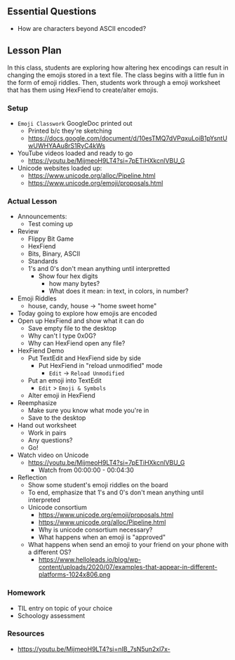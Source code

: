 ## Essential Questions

- How are characters beyond ASCII encoded?

## Lesson Plan

In this class, students are exploring how altering hex encodings can result
in changing the emojis stored in a text file. The class begins with a little
fun in the form of emoji riddles. Then, students work through a emoji worksheet
that has them using HexFiend to create/alter emojis.

### Setup

- `Emoji Classwork` GoogleDoc printed out
    - Printed b/c they're sketching
    - https://docs.google.com/document/d/10esTMQ7dVPqxuLoiB1pYsntUwUWHYAAu8rS1RyC4kWs
- YouTube videos loaded and ready to go
    - https://youtu.be/MijmeoH9LT4?si=7pETiHXkcnlVBU_G
- Unicode websites loaded up:
    - https://www.unicode.org/alloc/Pipeline.html
    - https://www.unicode.org/emoji/proposals.html 

### Actual Lesson

- Announcements:
    - Test coming up
- Review
    - Flippy Bit Game
    - HexFiend
    - Bits, Binary, ASCII
    - Standards
    - 1's and 0's don't mean anything until interpretted
        - Show four hex digits
            - how many bytes?
            - What does it mean: in text, in colors, in number?
- Emoji Riddles
    - house, candy, house -> "home sweet home"
- Today going to explore how emojis are encoded
- Open up HexFiend and show what it can do
    - Save empty file to the desktop
    - Why can't I type 0x0G?
    - Why can HexFiend open any file?
- HexFiend Demo
    - Put TextEdit and HexFiend side by side
        - Put HexFiend in "reload unmodified" mode
            - `Edit` -> `Reload Unmodified`
    - Put an emoji into TextEdit
        - `Edit` > `Emoji & Symbols`
    - Alter emoji in HexFiend
- Reemphasize
    - Make sure you know what mode you're in
    - Save to the desktop
- Hand out worksheet
    - Work in pairs
    - Any questions?
    - Go!
- Watch video on Unicode
    - https://youtu.be/MijmeoH9LT4?si=7pETiHXkcnlVBU_G
        - Watch from 00:00:00 - 00:04:30
- Reflection
    - Show some student's emoji riddles on the board
    - To end, emphasize that 1's and 0's don't mean anything until interpreted
    - Unicode consortium
        - https://www.unicode.org/emoji/proposals.html
        - https://www.unicode.org/alloc/Pipeline.html
        - Why is unicode consortium necessary?
        - What happens when an emoji is "approved"
    - What happens when send an emoji to your friend on your phone with a different OS?
        - https://www.helloleads.io/blog/wp-content/uploads/2020/07/examples-that-appear-in-different-platforms-1024x806.png

### Homework

- TIL entry on topic of your choice
- Schoology assessment

### Resources

- https://youtu.be/MijmeoH9LT4?si=nIB_7sN5un2xl7x-
